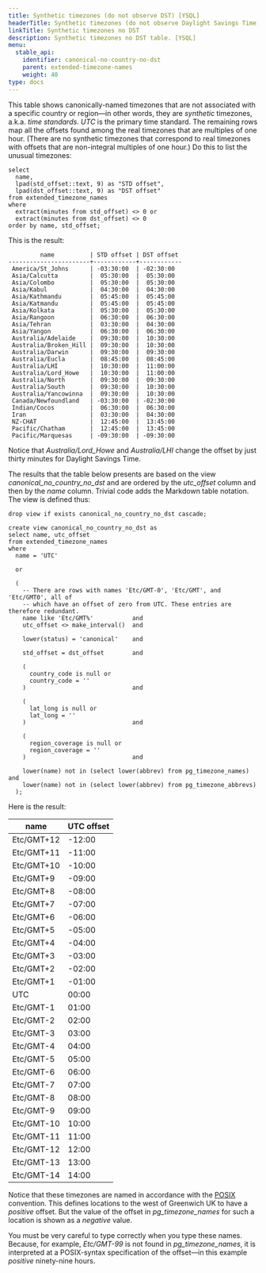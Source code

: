 ```yaml
---
title: Synthetic timezones (do not observe DST) [YSQL]
headerTitle: Synthetic timezones (do not observe Daylight Savings Time)
linkTitle: Synthetic timezones no DST
description: Synthetic timezones no DST table. [YSQL]
menu:
  stable_api:
    identifier: canonical-no-country-no-dst
    parent: extended-timezone-names
    weight: 40
type: docs
---
```


This table shows canonically-named timezones that are not associated with a specific country or region—in other words, they are _synthetic_ timezones, a.k.a. _time standards_. _UTC_ is the primary time standard. The remaining rows map all the offsets found among the real timezones that are multiples of one hour. (There are no synthetic timezones that correspond to real timezones with offsets that are non-integral multiples of one hour.) Do this to list the unusual timezones:

```plpgsql
select
  name,
  lpad(std_offset::text, 9) as "STD offset",
  lpad(dst_offset::text, 9) as "DST offset"
from extended_timezone_names
where
  extract(minutes from std_offset) <> 0 or
  extract(minutes from dst_offset) <> 0
order by name, std_offset;
```

This is the result:

```output
         name          | STD offset | DST offset
-----------------------+------------+------------
 America/St_Johns      | -03:30:00  | -02:30:00
 Asia/Calcutta         |  05:30:00  |  05:30:00
 Asia/Colombo          |  05:30:00  |  05:30:00
 Asia/Kabul            |  04:30:00  |  04:30:00
 Asia/Kathmandu        |  05:45:00  |  05:45:00
 Asia/Katmandu         |  05:45:00  |  05:45:00
 Asia/Kolkata          |  05:30:00  |  05:30:00
 Asia/Rangoon          |  06:30:00  |  06:30:00
 Asia/Tehran           |  03:30:00  |  04:30:00
 Asia/Yangon           |  06:30:00  |  06:30:00
 Australia/Adelaide    |  09:30:00  |  10:30:00
 Australia/Broken_Hill |  09:30:00  |  10:30:00
 Australia/Darwin      |  09:30:00  |  09:30:00
 Australia/Eucla       |  08:45:00  |  08:45:00
 Australia/LHI         |  10:30:00  |  11:00:00
 Australia/Lord_Howe   |  10:30:00  |  11:00:00
 Australia/North       |  09:30:00  |  09:30:00
 Australia/South       |  09:30:00  |  10:30:00
 Australia/Yancowinna  |  09:30:00  |  10:30:00
 Canada/Newfoundland   | -03:30:00  | -02:30:00
 Indian/Cocos          |  06:30:00  |  06:30:00
 Iran                  |  03:30:00  |  04:30:00
 NZ-CHAT               |  12:45:00  |  13:45:00
 Pacific/Chatham       |  12:45:00  |  13:45:00
 Pacific/Marquesas     | -09:30:00  | -09:30:00
```

Notice that _Australia/Lord_Howe_ and _Australia/LHI_ change the offset by just thirty minutes for Daylight Savings Time.

The results that the table below presents are based on the view _canonical_no_country_no_dst_ and are ordered by the _utc_offset_ column and then by the _name_ column. Trivial code adds the Markdown table notation. The view is defined thus:

```plpgsql
drop view if exists canonical_no_country_no_dst cascade;

create view canonical_no_country_no_dst as
select name, utc_offset
from extended_timezone_names
where
  name = 'UTC'

  or

  (
    -- There are rows with names 'Etc/GMT-0', 'Etc/GMT', and 'Etc/GMT0', all of
    -- which have an offset of zero from UTC. These entries are therefore redundant.
    name like 'Etc/GMT%'           and
    utc_offset <> make_interval()  and

    lower(status) = 'canonical'    and

    std_offset = dst_offset        and

    (
      country_code is null or
      country_code = ''
    )                              and

    (
      lat_long is null or
      lat_long = ''
    )                              and

    (
      region_coverage is null or
      region_coverage = ''
    )                              and

    lower(name) not in (select lower(abbrev) from pg_timezone_names) and
    lower(name) not in (select lower(abbrev) from pg_timezone_abbrevs)
  );
```

Here is the result:

| name                             | UTC offset |
| ----                             | ---------- |
| Etc/GMT+12                       | -12:00     |
| Etc/GMT+11                       | -11:00     |
| Etc/GMT+10                       | -10:00     |
| Etc/GMT+9                        | -09:00     |
| Etc/GMT+8                        | -08:00     |
| Etc/GMT+7                        | -07:00     |
| Etc/GMT+6                        | -06:00     |
| Etc/GMT+5                        | -05:00     |
| Etc/GMT+4                        | -04:00     |
| Etc/GMT+3                        | -03:00     |
| Etc/GMT+2                        | -02:00     |
| Etc/GMT+1                        | -01:00     |
| UTC                              |  00:00     |
| Etc/GMT-1                        |  01:00     |
| Etc/GMT-2                        |  02:00     |
| Etc/GMT-3                        |  03:00     |
| Etc/GMT-4                        |  04:00     |
| Etc/GMT-5                        |  05:00     |
| Etc/GMT-6                        |  06:00     |
| Etc/GMT-7                        |  07:00     |
| Etc/GMT-8                        |  08:00     |
| Etc/GMT-9                        |  09:00     |
| Etc/GMT-10                       |  10:00     |
| Etc/GMT-11                       |  11:00     |
| Etc/GMT-12                       |  12:00     |
| Etc/GMT-13                       |  13:00     |
| Etc/GMT-14                       |  14:00     |

Notice that these timezones are named in accordance with the [POSIX](https://www.postgresql.org/docs/15/datetime-posix-timezone-specs.html) convention. This defines locations to the west of Greenwich UK to have a _positive_ offset. But the value of the offset in _pg_timezone_names_ for such a location is shown as a _negative_ value.

You must be very careful to type correctly when you type these names. Because, for example, _Etc/GMT-99_ is not found in _pg_timezone_names_, it is interpreted at a POSIX-syntax specification of the offset—in this example _positive_ ninety-nine hours.
